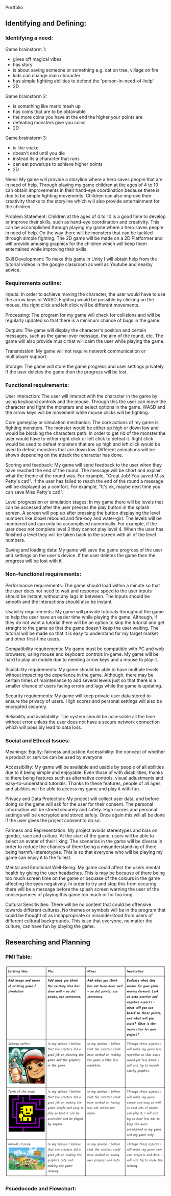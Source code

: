 Portfolio

## Identifying and Defining:
### Identifying a need:
Game brainstorm 1:
- gives off magical vibes
- has story
- is about saving someone or something
e.g. cat on tree, village on fire
- kids can change main character
- has simple fighting abilities to defend the 'person-in-need-of-help'
- 2D

Game brainstorm 2:
- is something like mario mash up
- has coins that are to be obtainable
- the more coins you have at the end the higher your points are
- defeating monsters give you coins
- 2D

Game brainstorm 3:
- is like snake
- doesn't end until you die
- instead its a character that runs
- can eat powerups to achieve higher points
- 2D

Need: My game will provide a storyline where a hero saves people that are in need of help. Through playing my game children at the ages of 4 to 10 can obtain improvements in their hand-eye coordination because there is due to be simple fighting movements. Children can also improve their creativity thanks to the storyline which will also provide entertainment for the children.

Problem Statement: Children at the ages of 4 to 10 is a good time to develop or improve their skills, such as hand-eye coordination and  creativity. This can be accomplished through playing my game where a hero saves people in need of help. On the way there will be monsters that can be tackled through simple fighting. The 2D game will be made on a 2D Platformer and will provide amusing graphics for the children which will keep them entertained while improving their skills.

Skill Development: To make this game in Unity I will obtain help from the tutorial videos in the google classroom as well as Youtube and nearby advice.

### Requirements outline:
Inputs: 
In order to achieve moving the character, the user would have to use the arrow keys or WASD. Fighting would be possible by clicking on the mouse, the right click and left click will be different movements.

Processing:
The program for my game will check for collisions and will be regularly updated so that there is a minimum chance of bugs in the game. 

Outputs:
The game will display the character's position and certain messages, such as the game-over message, the aim of the round, etc. The game will also provide music that will calm the user while playing the game.

Transmission:
My game will not require network communication or multiplayer support.

Storage:
The game will store the game progress and user settings privately. If the user deletes the game then the progress will be lost.

### Functional requirements:
User interaction:
The user will interact with the character in the game by using keyboard controls and the mouse. Through this the user can move the character and fight the monsters and select options in the game. WASD and the arrow keys will be movement while mouse clicks will be fighting. 

Core gameplay or simulation mechanics:
The core actions of my game is fighting monsters. The monster would be either up high or down low and would be blocking the characters path. In order to get rid of the monster the user would have to either right click or left click to defeat it. Right click would be used to defeat monsters that are up high and left click would be used to defeat monsters that are down low. Different animations will be shown depending on the attack the character has done. 

Scoring and feedback:
My game will send feedback to the user when they have reached the end of the round. The message will be short and explain what the theme of the round was. For example, "Great Job! You saved Miss Petty's cat!". If the user has failed to reach the end of the round a message will be displayed as a comfort. For example, "It's ok, maybe next time you can save Miss Petty's cat!".

Level progression or simulation stages:
In my game there will be levels that can be accessed after the user presses the play button in the splash screen. A screen will pop up after pressing the button displaying the level numbers like bloxel rebound and fire-boy and water-girl. The levels will be numbered and can only be accomplised numerically. For example, if the user does not complete level 3 they cannot play level 4. When the user has finished a level they will be taken back to the screen with all of the level numbers.

Saving and loading data:
My game will save the game progress of the user and settings on the user's device. If the user deletes the game then the progress will be lost with it. 

### Non-functional requirements:
Performance requirements:
The game should load within a minute so that the user does not need to wait and response speed to the user inputs should be instant, without any lags in between. The inputs should be smooth and the interactions should also be instant.

Usability requirements:
My game will provide tutorials throughout the game to help the user have an easier time while playing the game. Although, if they do not want a tutorial there will be an option to skip the tutorial and get straight to the game so that the game doesn't keep the user waiting. The tutorial will be made so that it is easy to understand for my target market and other first-time users.

Compatibility requirements:
My game must be compatible with PC and web browsers, using mouse and keyboard controls in-game. My game will be hard to play on mobile due to needing arrow keys and a mouse to play it.

Scalability requirements:
My game should be able to have multiple levels without impacting the experience in the game. Although, there may be certain times of maintenance to add several levels just so that there is a smaller chance of users facing errors and lags while the game is updating.

Security requirements:
My game will keep private user data stored to ensure the privacy of users. High scores and personal settings will also be encrypted securely.

Reliability and availability:
The system should be accessible all the time without error unless the user does not have a secure network connection which will possibly lead to data loss.

### Social and Ethical Issues:
Meanings:
Equity: fairness and justice
Accessibility: the concept of whether a product or service can be used by everyone

Accessibility:
My game will be available and usable by people of all abilities due to it being simple and enjoyable. Even those of with disabilities, thanks to there being features such as alternative controls, visual adjustments and easy-to-understand tutorials. Thanks to these features, people of all ages and abilities will be able to access my game and play it with fun.

Privacy and Data Protection:
My project will collect user data, and before doing so the game will ask for the user for their consent. The personal information will be stored securely and safely. High scores and personal settings will be encrypted and stored safely. Once again this will all be done if the user gives the project consent to do so. 

Fariness and Representation:
My project avoids stereotypes and bias on gender, race and culture. At the start of the game, users will be able to select an avatar of their liking. The scenarios in the game will be diverse in order to reduce the chances of there being a misunderstanding of there being harmful stereotypes. This is so that everyone who will be playing my game can enjoy it to the fullest.

Mental and Emotional Well-Being:
My game could affect the users mental health by giving the user headaches. This is may be because of there being too much screen time on the game or becuase of the colours in the game affecting the eyes negatively. In order to try and stop this from occuring there will be a message before the splash screen warning the user of the consequences of playing this game too much or for too long.

Cultural Sensitivities:
There will be no content that could be offensive towards different cultures. No themes or symbols will be in the program that could be thought of as innappropriate or misunderstood from users of different cultural backgrounds. This is so that everyone, no matter the culture, can have fun by playing the game. 


## Researching and Planning
### PMI Table:
![Alt text](image.png)

### Psuedocode and Flowchart:
